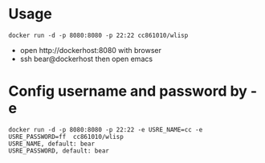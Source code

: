 # Usage
```
docker run -d -p 8080:8080 -p 22:22 cc861010/wlisp
```
* open http://dockerhost:8080 with browser
* ssh bear@dockerhost then open emacs


# Config username and password by -e
```
docker run -d -p 8080:8080 -p 22:22 -e USRE_NAME=cc -e USRE_PASSWORD=ff  cc861010/wlisp 
USRE_NAME, default: bear
USRE_PASSWORD, default: bear
```
